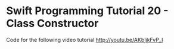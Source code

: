 Swift Programming Tutorial 20 - Class Constructor
=================================================

Code for the following video tutorial http://youtu.be/AKbIjkFvP_I

